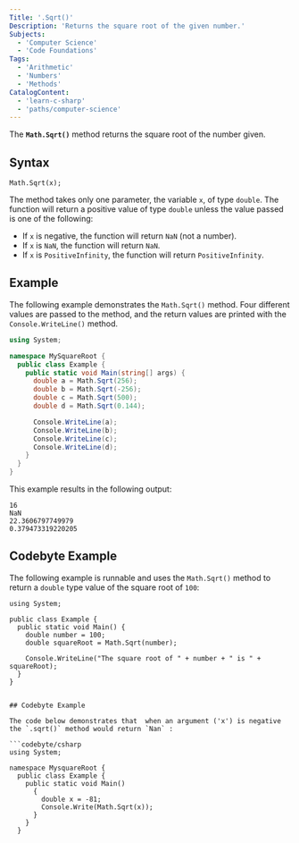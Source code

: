 ```yaml
---
Title: '.Sqrt()'
Description: 'Returns the square root of the given number.'
Subjects:
  - 'Computer Science'
  - 'Code Foundations'
Tags:
  - 'Arithmetic'
  - 'Numbers'
  - 'Methods'
CatalogContent:
  - 'learn-c-sharp'
  - 'paths/computer-science'
---
```


The **`Math.Sqrt()`** method returns the square root of the number given.

## Syntax

```pseudo
Math.Sqrt(x);
```

The method takes only one parameter, the variable `x`, of type `double`. The function will return a positive value of type `double` unless the value passed is one of the following:

- If `x` is negative, the function will return `NaN` (not a number).
- If `x` is `NaN`, the function will return `NaN`.
- If `x` is `PositiveInfinity`, the function will return `PositiveInfinity`.

## Example

The following example demonstrates the `Math.Sqrt()` method. Four different values are passed to the method, and the return values are printed with the `Console.WriteLine()` method.

```cs
using System;

namespace MySquareRoot {
  public class Example {
    public static void Main(string[] args) {
      double a = Math.Sqrt(256);
      double b = Math.Sqrt(-256);
      double c = Math.Sqrt(500);
      double d = Math.Sqrt(0.144);

      Console.WriteLine(a);
      Console.WriteLine(b);
      Console.WriteLine(c);
      Console.WriteLine(d);
    }
  }
}
```

This example results in the following output:

```shell
16
NaN
22.3606797749979
0.379473319220205
```

## Codebyte Example

The following example is runnable and uses the `Math.Sqrt()` method to return a `double` type value of the square root of `100`:

```codebyte/csharp
using System;

public class Example {
  public static void Main() {
    double number = 100;
    double squareRoot = Math.Sqrt(number);

    Console.WriteLine("The square root of " + number + " is " + squareRoot);
  }
}
```
```

## Codebyte Example

The code below demonstrates that  when an argument ('x') is negative  the `.sqrt()` method would return `Nan` :

```codebyte/csharp
using System;

namespace MysquareRoot {
  public class Example {
    public static void Main()
      {
        double x = -81;
        Console.Write(Math.Sqrt(x));
      }
    }
  }

```

